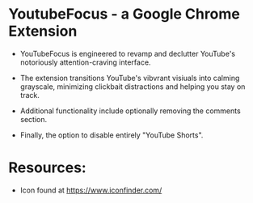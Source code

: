 # YoutubeFocus - a Google Chrome Extension
* YouTubeFocus is engineered to revamp and declutter YouTube's notoriously attention-craving interface.

* The extension transitions YouTube's vibvrant visiuals into calming grayscale, minimizing clickbait distractions and helping you stay on track.
* Additional functionality include optionally removing the comments section.
* Finally, the option to disable entirely "YouTube Shorts". 

# Resources: 

* Icon found at https://www.iconfinder.com/

